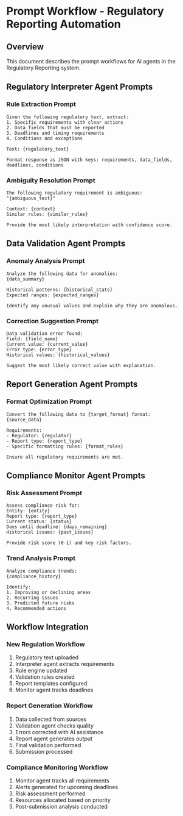 # Prompt Workflow - Regulatory Reporting Automation

## Overview

This document describes the prompt workflows for AI agents in the Regulatory Reporting system.

## Regulatory Interpreter Agent Prompts

### Rule Extraction Prompt
```
Given the following regulatory text, extract:
1. Specific requirements with clear actions
2. Data fields that must be reported
3. Deadlines and timing requirements
4. Conditions and exceptions

Text: {regulatory_text}

Format response as JSON with keys: requirements, data_fields, deadlines, conditions
```

### Ambiguity Resolution Prompt
```
The following regulatory requirement is ambiguous:
"{ambiguous_text}"

Context: {context}
Similar rules: {similar_rules}

Provide the most likely interpretation with confidence score.
```

## Data Validation Agent Prompts

### Anomaly Analysis Prompt
```
Analyze the following data for anomalies:
{data_summary}

Historical patterns: {historical_stats}
Expected ranges: {expected_ranges}

Identify any unusual values and explain why they are anomalous.
```

### Correction Suggestion Prompt
```
Data validation error found:
Field: {field_name}
Current value: {current_value}
Error type: {error_type}
Historical values: {historical_values}

Suggest the most likely correct value with explanation.
```

## Report Generation Agent Prompts

### Format Optimization Prompt
```
Convert the following data to {target_format} format:
{source_data}

Requirements:
- Regulator: {regulator}
- Report type: {report_type}
- Specific formatting rules: {format_rules}

Ensure all regulatory requirements are met.
```

## Compliance Monitor Agent Prompts

### Risk Assessment Prompt
```
Assess compliance risk for:
Entity: {entity}
Report type: {report_type}
Current status: {status}
Days until deadline: {days_remaining}
Historical issues: {past_issues}

Provide risk score (0-1) and key risk factors.
```

### Trend Analysis Prompt
```
Analyze compliance trends:
{compliance_history}

Identify:
1. Improving or declining areas
2. Recurring issues
3. Predicted future risks
4. Recommended actions
```

## Workflow Integration

### New Regulation Workflow
1. Regulatory text uploaded
2. Interpreter agent extracts requirements
3. Rule engine updated
4. Validation rules created
5. Report templates configured
6. Monitor agent tracks deadlines

### Report Generation Workflow
1. Data collected from sources
2. Validation agent checks quality
3. Errors corrected with AI assistance
4. Report agent generates output
5. Final validation performed
6. Submission processed

### Compliance Monitoring Workflow
1. Monitor agent tracks all requirements
2. Alerts generated for upcoming deadlines
3. Risk assessment performed
4. Resources allocated based on priority
5. Post-submission analysis conducted
